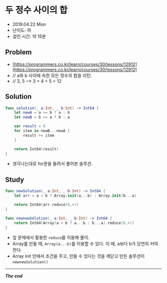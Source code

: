 # 두 정수 사이의 합
- 2019.04.22 Mon
- 난이도: 하
- 걸린 시간: 약 15분

## Problem
- [https://programmers.co.kr/learn/courses/30/lessons/12912](https://programmers.co.kr/learn/courses/30/lessons/12912)
- // a와 b 사이에 속한 모든 정수의 합을 리턴.
- // 3, 5 --> 3 + 4 + 5 = 12

## Solution

```swift
func solution(_ a:Int, _ b:Int) -> Int64 {
    let newA = a >= b ? a : b
    let newB = b <= a ? b : a

    var result = 0
    for item in newB...newA {
        result += item
    }

    return Int64(result)
}
```
- 생각나는대로 for문을 돌려서 풀어본 솔루션.

## Study
```swift
func newSolution(_ a:Int, _ b:Int) -> Int64 {
    let arr = a < b ? Array.init(a...b) : Array.init(b...a)

    return Int64(arr.reduce(0,+))
}

func newnewSolution(_ a:Int, _ b:Int) -> Int64 {
    return Int64(Array(a < b ? a...b : b...a).reduce(0,+))
}
```
- 앞 문제에서 활용한 `reduce`를 이용해 풀이.
- Array를 만들 때, `Array(a...b)`를 이용할 수 있다. 이 때, a보다 b가 당연히 커야한다.
- Array init 안에서 조건을 주고, 만들 수 있다는 것을 깨닫고 만든 솔루션이 `newnewSolution()`

---
***The end***